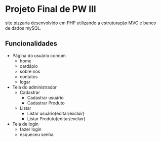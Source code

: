 
# Projeto Final de PW III 
site pizzaria desenvolvido em PHP utilizando a estruturação MVC e banco de dados mySQL.



## Funcionalidades

- Página do usuário comum
    - home
    - cardápio
    - sobre nós
    - contatos
    - logar
- Tela do administrador
    - Cadastrar
        - Cadastrar usuário
        - Cadastrar Produto
    - Listar
        - Listar usuário(editar/excluir)
        - Listar Produto(editar/excluir)
- Tela de login
    - fazer login
    - esqueceu senha
